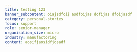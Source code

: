 ```yaml
---
title: testing 123
banner_subcontent: oiajsdfoij asdfoijas dofijas dfoijasdf
category: personal-stories
focus: support
role: senior-manager
organisation_size: micro
industry: manufactoring
content: aosifjaosidfjosadf
---
```

